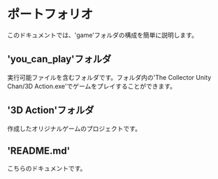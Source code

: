 # ポートフォリオ
このドキュメントでは、'game'フォルダの構成を簡単に説明します。

## 'you_can_play'フォルダ
実行可能ファイルを含むフォルダです。フォルダ内の'The Collector Unity Chan/3D Action.exe'でゲームをプレイすることができます。

## '3D Action'フォルダ
作成したオリジナルゲームのプロジェクトです。

## 'README.md'
こちらのドキュメントです。
